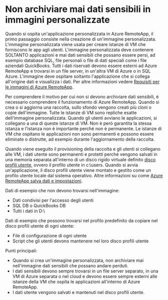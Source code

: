 
<properties
    pageTitle="Non archiviare mai dati sensibili in immagini personalizzate per Azure RemoteApp | Microsoft Azure"
    description="Informazioni sulle linee guida per l'archiviazione dei dati in immagini personalizzate in Azure RemoteApp"
    services="remoteapp"
    documentationCenter=""
    authors="lizap"
    manager="mbaldwin" />

<tags
    ms.service="remoteapp"
    ms.workload="compute"
    ms.tgt_pltfrm="na"
    ms.devlang="na"
    ms.topic="article"
    ms.date="04/07/2016"
    ms.author="elizapo" />


# Non archiviare mai dati sensibili in immagini personalizzate

Quando si ospita un'applicazione personalizzata in Azure RemoteApp, il primo passaggio consiste nella creazione di un'immagine personalizzata. L'immagine personalizzata viene usata per creare istanze di VM che forniscono le app agli utenti. L'immagine personalizzata deve contenere SOLTANTO applicazioni e mai dati sensibili che possano essere persi, ad esempio database SQL, file personali o file di dati speciali come i file aziendali QuickBooks. Tutti i dati riservati devono essere esterni ad Azure RemoteApp e trovarsi in un file server, in un'altra VM di Azure o in SQL Azure. L'immagine deve ospitare soltanto l'applicazione che si collega all'origine dati e visualizza i dati. Per altre informazioni vedere [Requisiti per le immagini di Azure RemoteApp](remoteapp-imagereqs.md).

Per comprendere il motivo per cui non si devono archiviare dati sensibili, è necessario comprendere il funzionamento di Azure RemoteApp. Quando si crea o si aggiorna una raccolta, sullo sfondo vengono creati più cloni o copie dell'immagine. Tutte le istanze di VM sono repliche esatte dell'immagine personalizzata. Quando gli utenti avviano le applicazioni, si collegano a una di queste istanze di VM. Non è però garantita la stessa istanza e l'istanza non è importante perché non è permanente. Le istanze di VM che ospitano le applicazioni non sono permanenti e possono essere eliminate o distrutte, ad esempio durante l'aggiornamento della raccolta.

Quando viene eseguito il provisioning della raccolta e gli utenti si collegano alle VM, i dati utente sono permanenti e protetti perché vengono salvati in una memoria separata all'interno di un disco rigido virtuale definito [disco profili utente](remoteapp-upd.md), ovvero il profilo utente in c:\\users<userprofile>. Quando si avvia un'applicazione, il disco profili utente viene montato e gestito come un profilo utente locale dal sistema operativo. Altre informazioni su come [Azure RemoteApp salva dati e impostazioni](remoteapp-upd.md).

Dati di esempio che non devono trovarsi nell'immagine:

- Dati condivisi per l'accesso degli utenti
- SQL DB o QuickBooks DB
- Tutti i dati in D:\\

Dati di esempio che possono trovarsi nel profilo predefinito da copiare nel disco profili utente di ogni utente:

- File di configurazione di ogni utente
- Script che gli utenti devono mantenere nel loro disco profili utente

Punti principali:

- Quando si crea un'immagine personalizzata, non archiviare mai nell'immagine dati sensibili che possano andare perduti.
- I dati sensibili devono sempre trovarsi in un file server separato, in una VM di Azure separata o nel cloud e devono essere sempre esterni alle istanze della VM che ospita le applicazioni all'interno di Azure RemoteApp. 
- I dati utente vengono salvati e mantenuti nel disco profili utente.

<!---HONumber=AcomDC_0427_2016-->